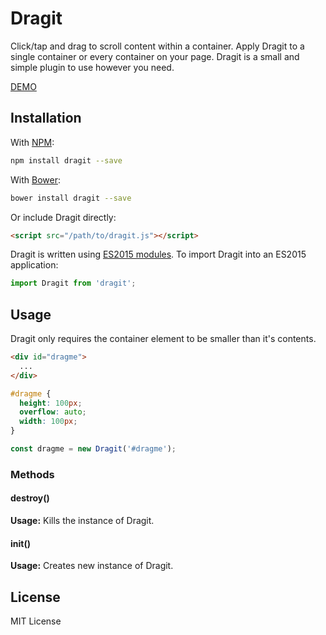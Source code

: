 # Dragit
Click/tap and drag to scroll content within a container. Apply Dragit to a single container or every container on your page. Dragit is a small and simple plugin to use however you need.

[DEMO](https://codepen.io/azinasili/pen/bWdXGr?editors=1010)

## Installation
With [NPM](https://www.npmjs.com/package/dragit):

```bash
npm install dragit --save
```

With [Bower](https://bower.io/):

```bash
bower install dragit --save
```

Or include Dragit directly:

```html
<script src="/path/to/dragit.js"></script>
```

Dragit is written using [ES2015 modules](http://2ality.com/2014/09/es6-modules-final.html). To import Dragit into an ES2015 application:

```javascript
import Dragit from 'dragit';
```


## Usage
Dragit only requires the container element to be smaller than it's contents.

```html
<div id="dragme">
  ...
</div>
```

```css
#dragme {
  height: 100px;
  overflow: auto;
  width: 100px;
}
```

```javascript
const dragme = new Dragit('#dragme');
```


### Methods
#### destroy()
**Usage:** Kills the instance of Dragit.

#### init()
**Usage:** Creates new instance of Dragit.


## License
MIT License
